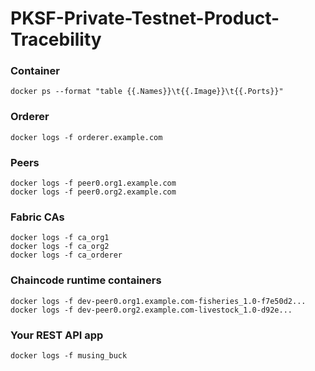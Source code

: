 # PKSF-Private-Testnet-Product-Tracebility

### Container
```
docker ps --format "table {{.Names}}\t{{.Image}}\t{{.Ports}}"
```

### Orderer
```
docker logs -f orderer.example.com
```

### Peers
```
docker logs -f peer0.org1.example.com
docker logs -f peer0.org2.example.com
```

### Fabric CAs
```
docker logs -f ca_org1
docker logs -f ca_org2
docker logs -f ca_orderer
```

### Chaincode runtime containers
```
docker logs -f dev-peer0.org1.example.com-fisheries_1.0-f7e50d2...
docker logs -f dev-peer0.org2.example.com-livestock_1.0-d92e...
```

### Your REST API app
```
docker logs -f musing_buck
```
